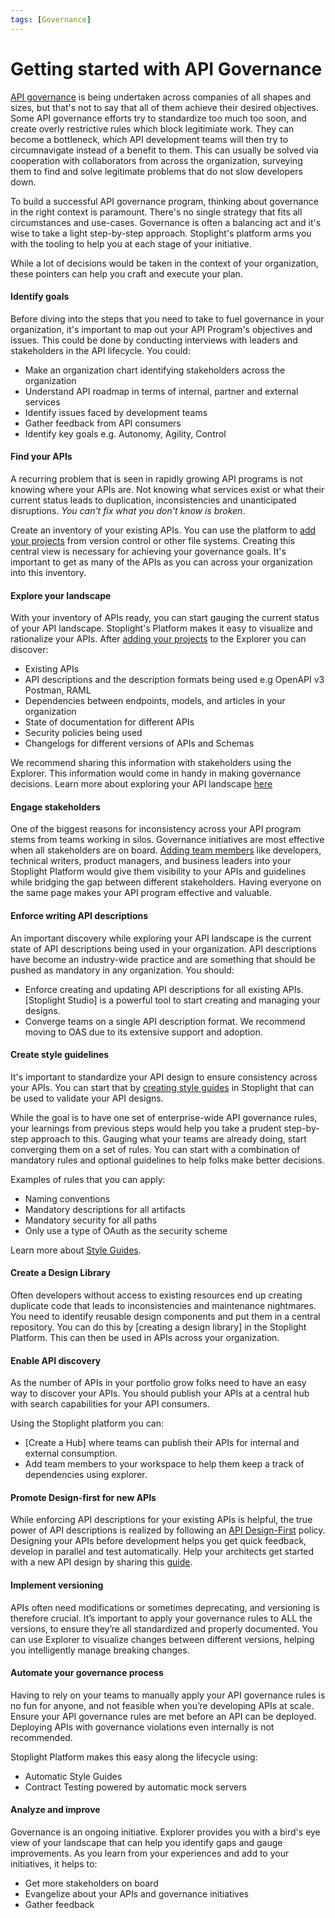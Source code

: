 ```yaml
---
tags: [Governance]
---
```


# Getting started with API Governance

[API governance](TODO) is being undertaken across companies of all shapes and sizes, but that's not to say that all of them achieve their desired objectives. Some API governance efforts try to standardize too much too soon, and create overly restrictive rules which block legitimiate work. They can become a bottleneck, which API development teams will then try to circumnavigate instead of a benefit to them. This can usually be solved via cooperation with collaborators from across the organization, surveying them to find and solve legitimate problems that do not slow developers down. 

To build a successful API governance program, thinking about governance in the right context is paramount. There's no single strategy that fits all circumstances and use-cases. Governance is often a balancing act and it's wise to take a light step-by-step approach. Stoplight's platform arms you with the tooling to help you at each stage of your initiative. 

While a lot of decisions would be taken in the context of your organization, these pointers can help you craft and execute your plan.

#### Identify goals

Before diving into the steps that you need to take to fuel governance in your organization, it's important to map out your API Program's objectives and issues. This could be done by conducting interviews with leaders and stakeholders in the API lifecycle. You could:

- Make an organization chart identifying stakeholders across the organization
- Understand API roadmap in terms of internal, partner and external services
- Identify issues faced by development teams
- Gather feedback from API consumers
- Identify key goals e.g. Autonomy, Agility, Control

#### Find your APIs

A recurring problem that is seen in rapidly growing API programs is not knowing where your APIs are. Not knowing what services exist or what their current status leads to duplication, inconsistencies and unanticipated disruptions. *You can't fix what you don't know is broken*. 

Create an inventory of your existing APIs. You can use the platform to [add your projects]() from version control or other file systems. Creating this central view is necessary for achieving your governance goals. It's important to get as many of the APIs as you can across your organization into this inventory. 

#### Explore your landscape

With your inventory of APIs ready, you can start gauging the current status of your API landscape. Stoplight's Platform makes it easy to visualize and rationalize your APIs. After [adding your projects]() to the Explorer you can discover:

- Existing APIs
- API descriptions and the description formats being used e.g OpenAPI v3 Postman, RAML
- Dependencies between endpoints, models, and articles in your organization
- State of documentation for different APIs
- Security policies being used 
- Changelogs for different versions of APIs and Schemas 

We recommend sharing this information with stakeholders using the Explorer. This information would come in handy in making governance decisions. Learn more about exploring your API landscape [here]()

#### Engage stakeholders

One of the biggest reasons for inconsistency across your API program stems from teams working in silos. Governance initiatives are most effective when all stakeholders are on board. [Adding team members]() like developers, technical writers, product managers, and business leaders into your Stoplight Platform would give them visibility to your APIs and guidelines while bridging the gap between different stakeholders. Having everyone on the same page makes your API program effective and valuable. 

#### Enforce writing API descriptions

An important discovery while exploring your API landscape is the current state of API descriptions being used in your organization. API descriptions have become an industry-wide practice and are something that should be pushed as mandatory in any organization. You should:

- Enforce creating and updating API descriptions for all existing APIs. [Stoplight Studio] is a powerful tool to start creating and managing your designs. 
- Converge teams on a single API description format. We recommend moving to OAS due to its extensive support and adoption. 

#### Create style guidelines 

It's important to standardize your API design to ensure consistency across your APIs. You can start that by [creating style guides]() in Stoplight that can be used to validate your API designs. 

While the goal is to have one set of enterprise-wide API governance rules, your learnings from previous steps would help you take a prudent step-by-step approach to this. Gauging what your teams are already doing, start converging them on a set of rules. You can start with a combination of mandatory rules and optional guidelines to help folks make better decisions. 

Examples of rules that you can apply:

- Naming conventions
- Mandatory descriptions for all artifacts
- Mandatory security for all paths
- Only use a type of OAuth as the security scheme

Learn more about [Style Guides]().

#### Create a Design Library

Often developers without access to existing resources end up creating duplicate code that leads to inconsistencies and maintenance nightmares. You need to identify reusable design components and put them in a central repository. You can do this by [creating a design library] in the Stoplight Platform. This can then be used in APIs across your organization.   

#### Enable API discovery

As the number of APIs in your portfolio grow folks need to have an easy way to discover your APIs. You should publish your APIs at a central hub with search capabilities for your API consumers.

Using the Stoplight platform you can:

- [Create a Hub] where teams can publish their APIs for internal and external consumption.
- Add team members to your workspace to help them keep a track of dependencies using explorer. 

#### Promote Design-first for new APIs

While enforcing API descriptions for your existing APIs is helpful, the true power of API descriptions is realized by following an [API Design-First]() policy. Designing your APIs before development helps you get quick feedback, develop in parallel and test automatically. Help your architects get started with a new API design by sharing this [guide](). 

#### Implement versioning

APIs often need modifications or sometimes deprecating, and versioning is therefore crucial. It’s important to apply your governance rules to ALL the versions, to ensure they’re all standardized and properly documented. You can use Explorer to visualize changes between different versions, helping you intelligently manage breaking changes.

#### Automate your governance process

Having to rely on your teams to manually apply your API governance rules is no fun for anyone, and not feasible when you’re developing APIs at scale. Ensure your API governance rules are met before an API can be deployed. Deploying APIs with governance violations even internally is not recommended.

Stoplight Platform makes this easy along the lifecycle using:
- Automatic Style Guides
- Contract Testing powered by automatic mock servers

#### Analyze and improve

Governance is an ongoing initiative. Explorer provides you with a bird's eye view of your landscape that can help you identify gaps and gauge improvements. As you learn from your experiences and add to your initiatives, it helps to:

- Get more stakeholders on board
- Evangelize about your APIs and governance initiatives 
- Gather feedback
